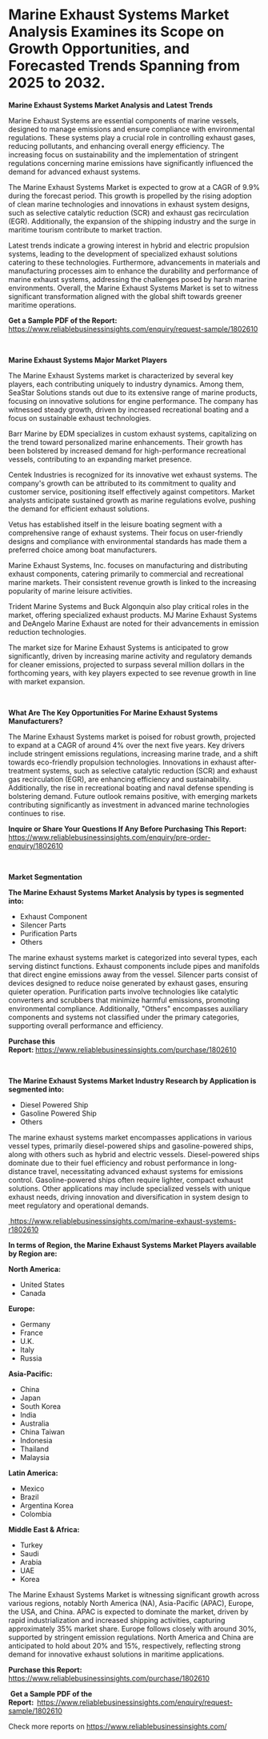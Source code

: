 <p><h1>Marine Exhaust Systems Market Analysis Examines its Scope on Growth Opportunities, and Forecasted Trends Spanning from 2025 to 2032.</h1></p><p><strong>Marine Exhaust Systems Market Analysis and Latest Trends</strong></p>
<p><p>Marine Exhaust Systems are essential components of marine vessels, designed to manage emissions and ensure compliance with environmental regulations. These systems play a crucial role in controlling exhaust gases, reducing pollutants, and enhancing overall energy efficiency. The increasing focus on sustainability and the implementation of stringent regulations concerning marine emissions have significantly influenced the demand for advanced exhaust systems.</p><p>The Marine Exhaust Systems Market is expected to grow at a CAGR of 9.9% during the forecast period. This growth is propelled by the rising adoption of clean marine technologies and innovations in exhaust system designs, such as selective catalytic reduction (SCR) and exhaust gas recirculation (EGR). Additionally, the expansion of the shipping industry and the surge in maritime tourism contribute to market traction.</p><p>Latest trends indicate a growing interest in hybrid and electric propulsion systems, leading to the development of specialized exhaust solutions catering to these technologies. Furthermore, advancements in materials and manufacturing processes aim to enhance the durability and performance of marine exhaust systems, addressing the challenges posed by harsh marine environments. Overall, the Marine Exhaust Systems Market is set to witness significant transformation aligned with the global shift towards greener maritime operations.</p></p>
<p><strong>Get a Sample PDF of the Report:&nbsp;</strong> <a href="https://www.reliablebusinessinsights.com/enquiry/request-sample/1802610?utm_campaign=2276&utm_medium=2&utm_source=Github&utm_content=ia&utm_term=10032025&utm_id=marine-exhaust-systems">https://www.reliablebusinessinsights.com/enquiry/request-sample/1802610</a></p>
<p>&nbsp;</p>
<p><strong>Marine Exhaust Systems Major Market Players</strong></p>
<p><p>The Marine Exhaust Systems market is characterized by several key players, each contributing uniquely to industry dynamics. Among them, SeaStar Solutions stands out due to its extensive range of marine products, focusing on innovative solutions for engine performance. The company has witnessed steady growth, driven by increased recreational boating and a focus on sustainable exhaust technologies.</p><p>Barr Marine by EDM specializes in custom exhaust systems, capitalizing on the trend toward personalized marine enhancements. Their growth has been bolstered by increased demand for high-performance recreational vessels, contributing to an expanding market presence.</p><p>Centek Industries is recognized for its innovative wet exhaust systems. The company's growth can be attributed to its commitment to quality and customer service, positioning itself effectively against competitors. Market analysts anticipate sustained growth as marine regulations evolve, pushing the demand for efficient exhaust solutions.</p><p>Vetus has established itself in the leisure boating segment with a comprehensive range of exhaust systems. Their focus on user-friendly designs and compliance with environmental standards has made them a preferred choice among boat manufacturers.</p><p>Marine Exhaust Systems, Inc. focuses on manufacturing and distributing exhaust components, catering primarily to commercial and recreational marine markets. Their consistent revenue growth is linked to the increasing popularity of marine leisure activities.</p><p>Trident Marine Systems and Buck Algonquin also play critical roles in the market, offering specialized exhaust products. MJ Marine Exhaust Systems and DeAngelo Marine Exhaust are noted for their advancements in emission reduction technologies.</p><p>The market size for Marine Exhaust Systems is anticipated to grow significantly, driven by increasing marine activity and regulatory demands for cleaner emissions, projected to surpass several million dollars in the forthcoming years, with key players expected to see revenue growth in line with market expansion.</p></p>
<p>&nbsp;</p>
<p><strong>What Are The Key Opportunities For Marine Exhaust Systems Manufacturers?</strong></p>
<p><p>The Marine Exhaust Systems market is poised for robust growth, projected to expand at a CAGR of around 4% over the next five years. Key drivers include stringent emissions regulations, increasing marine trade, and a shift towards eco-friendly propulsion technologies. Innovations in exhaust after-treatment systems, such as selective catalytic reduction (SCR) and exhaust gas recirculation (EGR), are enhancing efficiency and sustainability. Additionally, the rise in recreational boating and naval defense spending is bolstering demand. Future outlook remains positive, with emerging markets contributing significantly as investment in advanced marine technologies continues to rise.</p></p>
<p><strong>Inquire or Share Your Questions If Any Before Purchasing This Report:</strong> <a href="https://www.reliablebusinessinsights.com/enquiry/pre-order-enquiry/1802610?utm_campaign=2276&utm_medium=2&utm_source=Github&utm_content=ia&utm_term=10032025&utm_id=marine-exhaust-systems">https://www.reliablebusinessinsights.com/enquiry/pre-order-enquiry/1802610</a></p>
<p>&nbsp;</p>
<p><strong>Market Segmentation</strong></p>
<p><strong>The Marine Exhaust Systems Market Analysis by types is segmented into:</strong></p>
<p><ul><li>Exhaust Component</li><li>Silencer Parts</li><li>Purification Parts</li><li>Others</li></ul></p>
<p><p>The marine exhaust systems market is categorized into several types, each serving distinct functions. Exhaust components include pipes and manifolds that direct engine emissions away from the vessel. Silencer parts consist of devices designed to reduce noise generated by exhaust gases, ensuring quieter operation. Purification parts involve technologies like catalytic converters and scrubbers that minimize harmful emissions, promoting environmental compliance. Additionally, "Others" encompasses auxiliary components and systems not classified under the primary categories, supporting overall performance and efficiency.</p></p>
<p><strong>Purchase this Report:&nbsp;</strong><a href="https://www.reliablebusinessinsights.com/purchase/1802610?utm_campaign=2276&utm_medium=2&utm_source=Github&utm_content=ia&utm_term=10032025&utm_id=marine-exhaust-systems">https://www.reliablebusinessinsights.com/purchase/1802610</a></p>
<p>&nbsp;</p>
<p><strong>The Marine Exhaust Systems Market Industry Research by Application is segmented into:</strong></p>
<p><ul><li>Diesel Powered Ship</li><li>Gasoline Powered Ship</li><li>Others</li></ul></p>
<p><p>The marine exhaust systems market encompasses applications in various vessel types, primarily diesel-powered ships and gasoline-powered ships, along with others such as hybrid and electric vessels. Diesel-powered ships dominate due to their fuel efficiency and robust performance in long-distance travel, necessitating advanced exhaust systems for emissions control. Gasoline-powered ships often require lighter, compact exhaust solutions. Other applications may include specialized vessels with unique exhaust needs, driving innovation and diversification in system design to meet regulatory and operational demands.</p></p>
<p><a href="https://www.reliablebusinessinsights.com/marine-exhaust-systems-r1802610?utm_campaign=2276&utm_medium=2&utm_source=Github&utm_content=ia&utm_term=10032025&utm_id=marine-exhaust-systems">&nbsp;https://www.reliablebusinessinsights.com/marine-exhaust-systems-r1802610</a></p>
<p><strong>In terms of Region, the Marine Exhaust Systems Market Players available by Region are:</strong></p>
<p>
    <p> <strong> North America: </strong>
        <ul>
            <li>United States</li>
            <li>Canada</li>
        </ul>
        </p> 
    <p> <strong> Europe: </strong>
        <ul>
            <li>Germany</li>
            <li>France</li>
            <li>U.K.</li>
            <li>Italy</li>
            <li>Russia</li>
        </ul>
        </p> 
    <p> <strong> Asia-Pacific: </strong>
        <ul>
            <li>China</li>
            <li>Japan</li>
            <li>South Korea</li>
            <li>India</li>
            <li>Australia</li>
            <li>China Taiwan</li>
            <li>Indonesia</li>
            <li>Thailand</li>
            <li>Malaysia</li>
        </ul>
        </p> 
    <p> <strong> Latin America: </strong>
        <ul>
            <li>Mexico</li>
            <li>Brazil</li>
            <li>Argentina Korea</li>
            <li>Colombia</li>
        </ul>
        </p> 
    <p> <strong> Middle East & Africa: </strong>
        <ul>
            <li>Turkey</li>
            <li>Saudi</li>
            <li>Arabia</li>
            <li>UAE</li>
            <li>Korea</li>
        </ul>
    </p>
    </p>
<p><p>The Marine Exhaust Systems Market is witnessing significant growth across various regions, notably North America (NA), Asia-Pacific (APAC), Europe, the USA, and China. APAC is expected to dominate the market, driven by rapid industrialization and increased shipping activities, capturing approximately 35% market share. Europe follows closely with around 30%, supported by stringent emission regulations. North America and China are anticipated to hold about 20% and 15%, respectively, reflecting strong demand for innovative exhaust solutions in maritime applications.</p></p>
<p><strong>Purchase this Report: </strong><a href="https://www.reliablebusinessinsights.com/purchase/1802610?utm_campaign=2276&utm_medium=2&utm_source=Github&utm_content=ia&utm_term=10032025&utm_id=marine-exhaust-systems">https://www.reliablebusinessinsights.com/purchase/1802610</a></p>
<p>&nbsp;<strong>Get a Sample PDF of the Report:&nbsp;&nbsp;</strong><a href="https://www.reliablebusinessinsights.com/enquiry/request-sample/1802610?utm_campaign=2276&utm_medium=2&utm_source=Github&utm_content=ia&utm_term=10032025&utm_id=marine-exhaust-systems">https://www.reliablebusinessinsights.com/enquiry/request-sample/1802610</a></p>
<p><strong></strong></p>
<p>Check more reports on <a href="https://www.reliablebusinessinsights.com/?utm_campaign=2276&utm_medium=2&utm_source=Github&utm_content=ia&utm_term=10032025&utm_id=marine-exhaust-systems">https://www.reliablebusinessinsights.com/</a></p>